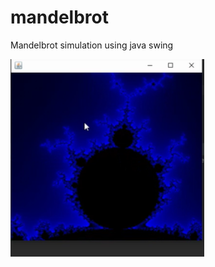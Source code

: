 # mandelbrot
Mandelbrot simulation using java swing


![mandelbrot](https://github.com/eltacshikhsaidov/mandelbrot/blob/main/mandelbrot_simulation.PNG?raw=true)
